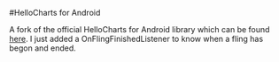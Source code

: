 #HelloCharts for Android

A fork of the official HelloCharts for Android library which can be found [here](https://github.com/lecho/hellocharts-android).
I just added a OnFlingFinishedListener to know when a fling has begon and ended.